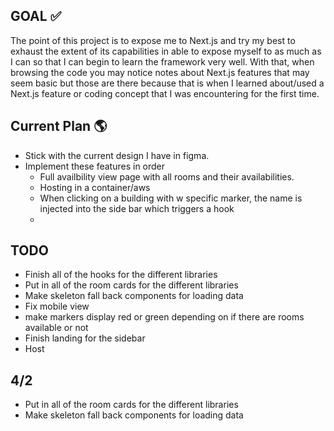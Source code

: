 ## GOAL ✅

The point of this project is to expose me to Next.js and try my best to exhaust the extent of its capabilities in able to expose myself to as much as I can so that I can begin to learn the framework very well. With that, when browsing the code you may notice notes about Next.js features that may seem basic but those are there because that is when I learned about/used a Next.js feature or coding concept that I was encountering for the first time.

## Current Plan 🌎

- Stick with the current design I have in figma.
- Implement these features in order
  - Full availbility view page with all rooms and their availabilities.
  - Hosting in a container/aws
  - When clicking on a building with w specific marker, the name is injected into the side bar which triggers a hook
  -

## TODO

- Finish all of the hooks for the different libraries
- Put in all of the room cards for the different libraries
- Make skeleton fall back components for loading data
- Fix mobile view
- make markers display red or green depending on if there are rooms available or not
- Finish landing for the sidebar
- Host

## 4/2

- Put in all of the room cards for the different libraries
- Make skeleton fall back components for loading data
